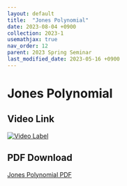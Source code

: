 ```yaml
---
layout: default
title:  "Jones Polynomial"
date: 2023-08-04 +0900
collection: 2023-1
usemathjax: true
nav_order: 12
parent: 2023 Spring Seminar
last_modified_date: 2023-05-16 +0900
---
```

# Jones Polynomial
<!-- ## <center> Abstract </center>
Francis Guthrie claimed in 1852 the four color problem. We
proof two essential lemmas and then solve six color problem. We expand
the proof of six color problem into five, four color problem. Kempe
published this proof in 1879. However the flaw was discovered in 1890
by Heawood. Although flawed, Kempe’s idea was used as one of a basic
tool. -->
## Video Link

[![Video Label](https://img.youtube.com/vi/Qj2-MUsdnd0/hqdefault.jpg)](https://youtu.be/Qj2-MUsdnd0)

## PDF Download

<a target='_blank' href='../2023-1_download/Jones_Polynomial.pdf'>Jones Polynomial PDF</a>